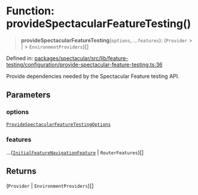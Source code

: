 # Function: provideSpectacularFeatureTesting()

> **provideSpectacularFeatureTesting**(`options`, ...`features`): (`Provider` > \| > `EnvironmentProviders`)[]

Defined in: [packages/spectacular/src/lib/feature-testing/configuration/provide-spectacular-feature-testing.ts:36](https://github.com/ngworker/ngworker/blob/68f93463b2af844af0ea290a92a5168b936997ae/packages/spectacular/src/lib/feature-testing/configuration/provide-spectacular-feature-testing.ts#L36)

Provide dependencies needed by the Spectacular Feature testing API.

## Parameters

### options

[`ProvideSpectacularFeatureTestingOptions`](../interfaces/ProvideSpectacularFeatureTestingOptions.md)

### features

...([`InitialFeatureNavigationFeature`](../type-aliases/InitialFeatureNavigationFeature.md) \| `RouterFeatures`)[]

## Returns

(`Provider` \| `EnvironmentProviders`)[]
